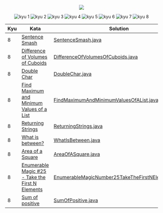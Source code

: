 <p align="center">
    <img src="https://www.codewars.com/users/willpinha/badges/large">
</p>

<p align="center">
    <img src="https://img.shields.io/badge/kyu%201-0-purple?style=for-the-badge&logo=appveyo" alt="kyu 1">
    <img src="https://img.shields.io/badge/kyu%202-0-purple?style=for-the-badge&logo=appveyo" alt="kyu 2">
    <img src="https://img.shields.io/badge/kyu%203-0-yellow?style=for-the-badge&logo=appveyo" alt="kyu 3">
    <img src="https://img.shields.io/badge/kyu%204-0-yellow?style=for-the-badge&logo=appveyo" alt="kyu 4">
    <img src="https://img.shields.io/badge/kyu%205-0-blue?style=for-the-badge&logo=appveyo" alt="kyu 5">
    <img src="https://img.shields.io/badge/kyu%206-0-blue?style=for-the-badge&logo=appveyo" alt="kyu 6">
    <img src="https://img.shields.io/badge/kyu%207-0-white?style=for-the-badge&logo=appveyo" alt="kyu 7">
    <img src="https://img.shields.io/badge/kyu%208-0-white?style=for-the-badge&logo=appveyo" alt="kyu 8">
</p>

<table>
<thead>
<tr>
<th>Kyu</th>
<th>Kata</th>
<th>Solution</th>
</tr>
</thead>
<tbody>
<!-- Kyu 1 -->
<!-- next kata 1 -->
<!-- Kyu 2 -->
<!-- next kata 2 -->
<!-- Kyu 3 -->
<!-- next kata 3 -->
<!-- Kyu 4 -->
<!-- next kata 4 -->
<!-- Kyu 5 -->
<!-- next kata 5 -->
<!-- Kyu 6 -->
<!-- next kata 6 -->
<!-- Kyu 7 -->
<!-- next kata 7 -->
<!-- Kyu 8 -->
<tr><td>8</td><td><a href='https://www.codewars.com/kata/53dc23c68a0c93699800041d'>Sentence Smash</a></td><td><a href='src/main/java/codewars/kyu8/SentenceSmash.java'>SentenceSmash.java</a></td></tr>
<tr><td>8</td><td><a href='https://www.codewars.com/kata/58cb43f4256836ed95000f97'>Difference of Volumes of Cuboids</a></td><td><a href='src/main/java/codewars/kyu8/DifferenceOfVolumesOfCuboids.java'>DifferenceOfVolumesOfCuboids.java</a></td></tr>
<tr><td>8</td><td><a href='https://www.codewars.com/kata/56b1f01c247c01db92000076'>Double Char</a></td><td><a href='src/main/java/codewars/kyu8/DoubleChar.java'>DoubleChar.java</a></td></tr>
<tr><td>8</td><td><a href='https://www.codewars.com/kata/577a98a6ae28071780000989'>Find Maximum and Minimum Values of a List</a></td><td><a href='src/main/java/codewars/kyu8/FindMaximumAndMinimumValuesOfAList.java'>FindMaximumAndMinimumValuesOfAList.java</a></td></tr>
<tr><td>8</td><td><a href='https://www.codewars.com/kata/55a70521798b14d4750000a4'>Returning Strings</a></td><td><a href='src/main/java/codewars/kyu8/ReturningStrings.java'>ReturningStrings.java</a></td></tr>
<tr><td>8</td><td><a href='https://www.codewars.com/kata/55ecd718f46fba02e5000029'>What is between?</a></td><td><a href='src/main/java/codewars/kyu8/WhatIsBetween.java'>WhatIsBetween.java</a></td></tr>
<tr><td>8</td><td><a href='https://www.codewars.com/kata/5748838ce2fab90b86001b1a'>Area of a Square</a></td><td><a href='src/main/java/codewars/kyu8/AreaOfASquare.java'>AreaOfASquare.java</a></td></tr>
<tr><td>8</td><td><a href='https://www.codewars.com/kata/545afd0761aa4c3055001386'>Enumerable Magic #25 - Take the First N Elements</a></td><td><a href='src/main/java/codewars/kyu8/EnumerableMagicNumber25TakeTheFirstNElements.java'>EnumerableMagicNumber25TakeTheFirstNElements.java</a></td></tr>
<tr><td>8</td><td><a href='https://www.codewars.com/kata/5715eaedb436cf5606000381'>Sum of positive</a></td><td><a href='src/main/java/codewars/kyu8/SumOfPositive.java'>SumOfPositive.java</a></td></tr>
<!-- next kata 8 -->
</tbody>
</table>
